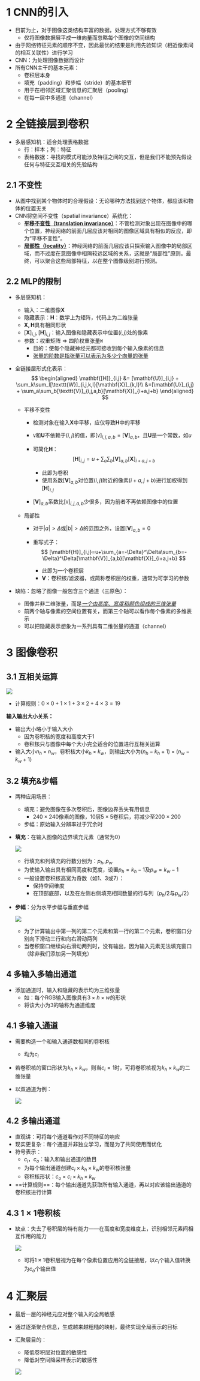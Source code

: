 # 1 CNN的引入

- 目前为止，对于图像这类结构丰富的数据，处理方式不够有效
	- 仅将图像数据展平成一维向量而忽略每个图像的空间结构
- 由于网络特征元素的顺序不变，因此最优的结果是利用先验知识（相近像素间的相互关联性）进行学习
- CNN：为处理图像数据而设计
- 所有CNN主干的基本元素：
	- 卷积层本身
	- 填充（padding）和步幅（stride）的基本细节
	- 用于在相邻区域汇聚信息的汇聚层（pooling）
	- 在每一层中多通道（channel）

# 2 全链接层到卷积

- 多层感知机：适合处理表格数据
	- 行：样本；列：特征
	- 表格数据：寻找的模式可能涉及特征之间的交互，但是我们不能预先假设任何与特征交互相关的先验结构

## 2.1 不变性

- 从图中找到某个物体时的合理假设：⽆论哪种⽅法找到这个物体，都应该和物体的位置⽆关
- CNN将空间不变性（spatial invariance）系统化：
	- **<u>平移不变性（translation invariance）</u>**：不管检测对象出现在图像中的哪个位置，神经⽹络的前⾯⼏层应该对相同的图像区域具有相似的反应，即为“平移不变性”。
	- **<u>局部性（locality）</u>**：神经⽹络的前⾯⼏层应该只探索输⼊图像中的局部区域，⽽不过度在意图像中相隔较远区域的关系，这就是“局部性”原则。最终，可以聚合这些局部特征，以在整个图像级别进⾏预测。

## 2.2 MLP的限制

- 多层感知机：

	- 输入：二维图像$\mathbf{X}$
	- 隐藏表示：$\mathbf{H}$：数学上为矩阵，代码上为二维张量
	- $\mathbf{X,H}$具有相同形状
	- $[\mathbf{X}]_{i,j},[\mathbf{H}]_{i,j}$：输入图像和隐藏表示中位置$(i,j)$处的像素
	- 参数：权重矩阵 $\Rightarrow$ 四阶权重张量`W`
		- 目的：使每个隐藏神经元都可接收到每个输入像素的信息
		- [张量的阶数是指张量可以表示为多少个向量的张量](https://www.zhihu.com/question/380486882)

- 全链接层形式化表示：
	$$
	\begin{aligned}
	\mathbf{[H]}_{i,j} &= [\mathbf{U}]_{i,j} + \sum_k\sum_l[\texttt{W}]_{i,j,k,l}[\mathbf{X}]_{k,l}\\
	&=[\mathbf{U}]_{i,j} + \sum_a\sum_b[\texttt{V}]_{i,j,a,b}[\mathbf{X}]_{i+a,j+b}
	\end{aligned}
	$$

	- 平移不变性

		- 检测对象在输入$\mathbf{X}$中平移，应仅导致$\mathbf{H}$中的平移 

		- $\texttt{V}$和$\mathbf{U}$不依赖于$(i,j)$的值，即$[\texttt{V}]_{i,j,a,b}=[\mathbf{V}]_{a,b}$，且$\mathbf{U}$是一个常数，如$u$

		- 可简化$\mathbf{H}$：
			$$
			[\mathbf{H}]_{i,j}=u+\sum_a\sum_b[\mathbf{V}]_{a,b}[\mathbf{X}]_{i+a,j+b}
			$$

			- 此即为卷积
			- 使用系数$[\mathbf{V}]_{a,b}$对位置$(i,j)$附近的像素$(i+a,j+b)$进行加权得到$[\mathbf{H}]_{i,j}$

		- $[\mathbf{V}]_{a,b}$系数比$[\texttt{V}]_{i,j,a,b}$少很多，因为前者不再依赖图像中的位置

	- 局部性

		- 对于$\vert a\vert>\Delta$或$\vert b\vert>\Delta$的范围之外，设置$[\mathbf{V}]_{a,b}=0$

		- 重写式子：
			$$
			[\mathbf{H}]_{i,j}=u+\sum_{a=-\Delta}^\Delta\sum_{b=-\Delta}^\Delta[\mathbf{V}]_{a,b}[\mathbf{X}]_{i+a,j+b}
			$$

			- 此即为一个卷积层
			- $\mathbf{V}$：卷积核/滤波器，或简称卷积层的权重，通常为可学习的参数

- 缺陷：忽略了图像一般包含三个通道（三原色）：

	- 图像并非二维张量，而是<u>*⼀个由⾼度、宽度和颜⾊组成的三维张量*</u>
	- 前两个轴与像素的空间位置有关，⽽第三个轴可以看作每个像素的多维表示
	- 可以把隐藏表示想象为⼀系列具有⼆维张量的通道（channel）



# 3 图像卷积

## 3.1 互相关运算

![](https://raw.githubusercontent.com/Masshiro/TyporaImages/master/20230719165325.png)

- 计算规则：$0\times 0+1\times 1+3\times2+4\times3=19$

**输入输出大小关系：**

- 输出大小略小于输入大小
	- 因为卷积核的宽度和⾼度⼤于1
	- 卷积核只与图像中每个⼤⼩完全适合的位置进⾏互相关运算
- 输入大小$n_h\times n_w$，卷积核大小$k_h\times k_w$，则输出大小为$(n_h-k_h+1)\times(n_w-k_w+1)$

## 3.2 填充&步幅

- 两种应用场景：
	- 填充：避免图像在多次卷积后，图像边界丢失有用信息
		- $240\times 240$像素的图像，10层$5\times5$卷积后，将减少至$200\times200$
	- 步幅：原始输入分辨率过于冗余时

- **填充**：在输入图像的边界填充元素（通常为0）

	![](https://raw.githubusercontent.com/Masshiro/TyporaImages/master/20230719170427.png)

	- 行填充和列填充的行数分别为：$p_h, p_w$
	- 为使输入输出具有相同高度和宽度，设置$p_h=k_h-1$及$p_w=k_w-1$
	- 一般设置卷积核高宽为奇数（如1、3或7）：
		- 保持空间维度
		- 在顶部底部，以及在左侧右侧填充相同数量的行与列（$p_h/2$与$p_w/2$）

- **步幅**：分为水平步幅与垂直步幅

	![](https://raw.githubusercontent.com/Masshiro/TyporaImages/master/20230719172315.png)

	- 为了计算输出中第⼀列的第⼆个元素和第⼀⾏的第⼆个元素，卷积窗⼝分别向下滑动三⾏和向右滑动两列
	- 当卷积窗⼝继续向右滑动两列时，没有输出，因为输⼊元素⽆法填充窗⼝（除⾮我们添加另⼀列填充）

## 4 多输入多输出通道

- 添加通道时，输入和隐藏的表示均为三维张量
	- 如：每个RGB输入图像具有$3\times h\times w$的形状
	- 将该大小为$3$的轴称为通道维度

## 4.1 多输入通道

- 需要构造一个和输入通道数相同的卷积核

	- 均为$c_i$

- 若卷积核的窗口形状为$k_h\times k_w$，则当$c_i=1$时，可将卷积核视为$k_h\times k_w$的二维张量

- 以双通道为例：

	![](https://raw.githubusercontent.com/Masshiro/TyporaImages/master/20230720160921.png)

## 4.2 多输出通道

- 直观讲：可将每个通道看作对不同特征的响应
- 现实更复杂：每个通道并非独立学习，而是为了共同使用而优化
- 符号表示：
	- $c_i$，$c_o$：输入和输出通道的数目
	- 为每个输出通道创建$c_i\times k_h\times k_w$的卷积核张量
	- 卷积核形状：$c_o\times c_i\times k_h\times k_w$
- ==计算规则==：每个输出通道先获取所有输入通道，再以对应该输出通道的卷积核进行计算

## 4.3 $1\times 1$卷积核

- 缺点：失去了卷积层的特有能⼒——在⾼度和宽度维度上，识别相邻元素间相互作⽤的能⼒

	![](https://raw.githubusercontent.com/Masshiro/TyporaImages/master/20230720163229.png)

	- 可将$1\times 1$卷积层视为在每个像素位置应用的全链接层，以$c_i$个输入值转换为$c_o$个输出值

# 4 汇聚层

- 最后一层的神经元应对整个输入的全局敏感

- 通过逐渐聚合信息，生成越来越粗糙的映射，最终实现全局表示的目标

- 汇聚层目的：

	- 降低卷积层对位置的敏感性
	- 降低对空间降采样表示的敏感性

	![](https://raw.githubusercontent.com/Masshiro/TyporaImages/master/20230720165451.png)

	